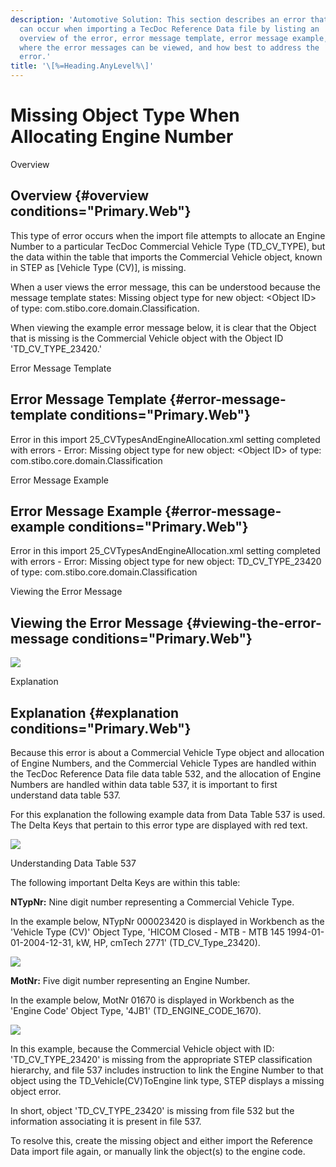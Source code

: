```yaml
---
description: 'Automotive Solution: This section describes an error that
  can occur when importing a TecDoc Reference Data file by listing an
  overview of the error, error message template, error message example,
  where the error messages can be viewed, and how best to address the
  error.'
title: '\[%=Heading.AnyLevel%\]'
---
```


Missing Object Type When Allocating Engine Number
=================================================

Overview

Overview {#overview conditions="Primary.Web"}
--------

This type of error occurs when the import file attempts to allocate an
Engine Number to a particular TecDoc Commercial Vehicle Type
(TD\_CV\_TYPE), but the data within the table that imports the
Commercial Vehicle object, known in STEP as \[Vehicle Type (CV)\], is
missing.

When a user views the error message, this can be understood because the
message template states: Missing object type for new object: \<Object
ID\> of type: com.stibo.core.domain.Classification.

When viewing the example error message below, it is clear that the
Object that is missing is the Commercial Vehicle object with the Object
ID 'TD\_CV\_TYPE\_23420.'

Error Message Template

Error Message Template {#error-message-template conditions="Primary.Web"}
----------------------

Error in this import 25\_CVTypesAndEngineAllocation.xml setting
completed with errors - Error: Missing object type for new object:
\<Object ID\> of type: com.stibo.core.domain.Classification

Error Message Example

Error Message Example {#error-message-example conditions="Primary.Web"}
---------------------

Error in this import 25\_CVTypesAndEngineAllocation.xml setting
completed with errors - Error: Missing object type for new object:
TD\_CV\_TYPE\_23420 of type: com.stibo.core.domain.Classification

Viewing the Error Message

Viewing the Error Message {#viewing-the-error-message conditions="Primary.Web"}
-------------------------

![](../../../../../Resources/Images/Importers/Errors/11.png)

Explanation

Explanation {#explanation conditions="Primary.Web"}
-----------

Because this error is about a Commercial Vehicle Type object and
allocation of Engine Numbers, and the Commercial Vehicle Types are
handled within the TecDoc Reference Data file data table 532, and the
allocation of Engine Numbers are handled within data table 537, it is
important to first understand data table 537.

For this explanation the following example data from Data Table 537 is
used. The Delta Keys that pertain to this error type are displayed with
red text.

![](../../../../../Resources/Images/Importers/Errors/12.png)

Understanding Data Table 537

The following important Delta Keys are within this table:

**NTypNr:** Nine digit number representing a Commercial Vehicle Type.

In the example below, NTypNr 000023420 is displayed in Workbench as the
\'Vehicle Type (CV)\' Object Type, \'HICOM Closed - MTB - MTB 145
1994-01-01-2004-12-31, kW, HP, cmTech 2771\' (TD\_CV\_Type\_23420).

![](../../../../../Resources/Images/Importers/Errors/13.png)

**MotNr:** Five digit number representing an Engine Number.

In the example below, MotNr 01670 is displayed in Workbench as the
\'Engine Code\' Object Type, \'4JB1\' (TD\_ENGINE\_CODE\_1670).

![](../../../../../Resources/Images/Importers/Errors/14.png)

In this example, because the Commercial Vehicle object with ID:
'TD\_CV\_TYPE\_23420' is missing from the appropriate STEP
classification hierarchy, and file 537 includes instruction to link the
Engine Number to that object using the TD\_Vehicle(CV)ToEngine link
type, STEP displays a missing object error.

In short, object 'TD\_CV\_TYPE\_23420' is missing from file 532 but the
information associating it is present in file 537.

To resolve this, create the missing object and either import the
Reference Data import file again, or manually link the object(s) to the
engine code.

